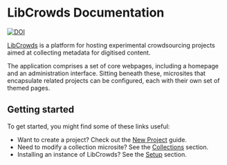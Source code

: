 # LibCrowds Documentation

[![DOI](https://zenodo.org/badge/92406558.svg)](https://zenodo.org/badge/latestdoi/92406558)

[LibCrowds](https://www.libcrowds.com) is a platform for hosting experimental
crowdsourcing projects aimed at collecting metadata for digitised content.

The application comprises a set of core webpages, including a homepage and an
administration interface. Sitting beneath these, microsites that encapsulate
related projects can be configured, each with their own set of themed pages.

## Getting started

To get started, you might find some of these links useful:

- Want to create a project?
Check out the [New Project](/projects/new.md) guide.
- Need to modify a collection microsite?
See the [Collections](/collections/introduction.md) section.
- Installing an instance of LibCrowds?
See the [Setup](/setup/introduction.md) section.
